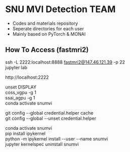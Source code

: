 # SNU MVI Detection TEAM
* Codes and materials repository
* Seperate directories for each user
* Mainly based on PyTorch & MONAI

## How To Access (fastmri2)

ssh -L 2222:localhost:8888 fastmri2@147.46.121.39 -p 22  
jupyter lab  

http://localhost:2222  

unset DISPLAY  
coss_vgpu -g 1  
ssai_agpu -g 1  
conda activate snumvi

git config --global credential.helper cache  
git config --global --unset credential.helper  

conda activate snumvi  
pip install ipykernel  
python -m ipykernel install --user --name snumvi  
jupyter kernelspec uninstall snumvi
